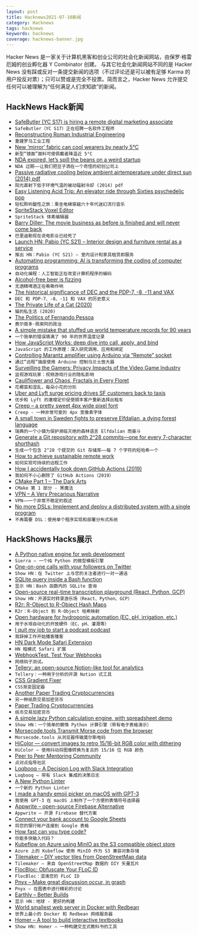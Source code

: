 ```yaml
---
layout: post
title: Hacknews2021-07-10新闻
category: Hacknews
tags: hacknews
keywords: hacknews
coverage: hacknews-banner.jpg
---
```


Hacker News 是一家关于计算机黑客和创业公司的社会化新闻网站，由保罗·格雷厄姆的创业孵化器 Y Combinator 创建。
与其它社会化新闻网站不同的是 Hacker News 没有踩或反对一条提交新闻的选项（不过评论还是可以被有足够 Karma 的用户投反对票）；只可以赞或是完全不投票。简而言之，Hacker News 允许提交任何可以被理解为“任何满足人们求知欲”的新闻。

## HackNews Hack新闻


- [SafeButler (YC S17) is hiring a remote digital marketing associate](https://www.safebutler.com/careers)
- `SafeButler（YC S17）正在招聘一名软件工程师`
- [Reconstructing Roman Industrial Engineering](https://arstechnica.com/science/2021/07/reconstructing-roman-industrial-engineering/)
- `重建罗马工业工程`
- [New ‘mirror’ fabric can cool wearers by nearly 5°C](https://www.sciencemag.org/news/2021/07/new-mirror-fabric-can-cool-wearers-nearly-5-c)
- `新型“镜面”面料可使佩戴者降温近 5°C`
- [NDA expired, let’s spill the beans on a weird startup](https://shkspr.mobi/blog/2021/07/nda-expired-lets-spill-the-beans-on-a-weird-startup/)
- `NDA 过期——让我们把豆子洒在一个奇怪的初创公司上`
- [Passive radiative cooling below ambient airtemperature under direct sun (2014) pdf](https://web.stanford.edu/group/fan/publication/Raman_Nature_515_540_2014.pdf)
- `阳光直射下低于环境气温的被动辐射冷却 (2014) pdf`
- [Easy Listening Acid Trip: An elevator ride through Sixties psychedelic pop](https://dangerousminds.net/comments/easy_listening_acid_trip_an_elevator_ride_through_sixties_psychedelic_pop)
- `轻松聆听酸性之旅：乘坐电梯穿越六十年代迷幻流行音乐`
- [SpriteStack Voxel Editor](https://spritestack.io/)
- `SpriteStack 体素编辑器`
- [Barry Diller: The movie business as before is finished and will never come back](https://www.npr.org/2021/07/08/1014095135/barry-diller-headed-2-hollywood-studios-he-now-says-the-movie-business-is-dead)
- `巴里迪勒现在说电影业已经死了`
- [Launch HN: Pabio (YC S21) – Interior design and furniture rental as a service](item?id=27783939)
- `推出 HN：Pabio (YC S21) – 室内设计和家具租赁即服务`
- [Automating programming: AI is transforming the coding of computer programs](https://www.economist.com/science-and-technology/2021/07/07/ai-is-transforming-the-coding-of-computer-programs)
- `自动化编程：人工智能正在改变计算机程序的编码`
- [Alcohol-free beer is fizzing](https://www.economist.com/business/2021/07/07/alcohol-free-beer-is-fizzing)
- `无酒精啤酒正在嘶嘶作响`
- [The historical significance of DEC and the PDP-7, -8, -11 and VAX](https://liam-on-linux.livejournal.com/81341.html)
- `DEC 和 PDP-7、-8、-11 和 VAX 的历史意义`
- [The Private Life of a Cat (2020)](https://daily.jstor.org/the-private-life-of-a-cat/)
- `猫的私生活 (2020)`
- [The Politics of Fernando Pessoa](https://newleftreview.org/issues/ii129/articles/nick-burns-the-politics-of-fernando-pessoa)
- `费尔南多·佩索阿的政治`
- [A simple mistake that stuffed up world temperature records for 90 years](https://www.abc.net.au/news/2021-07-09/global-temperature-record-mistake/100244736)
- `一个简单的错误填满了 90 年的世界温度记录`
- [How JavaScript Works: deep dive into call, apply, and bind](https://blog.sessionstack.com/how-javascript-works-deep-dive-into-call-apply-and-bind-415f6729c902)
- `JavaScript 的工作原理：深入研究调用、应用和绑定`
- [Controlling Marantz amplifier using Arduino via “Remote” socket](https://smallhacks.wordpress.com/2021/07/07/controlling-marantz-amplifier-using-arduino-via-remote-socket/)
- `通过“远程”插座使用 Arduino 控制马兰士放大器`
- [Surveilling the Gamers: Privacy Impacts of the Video Game Industry](https://papers.ssrn.com/sol3/papers.cfm?abstract_id=3881279)
- `监视游戏玩家：视频游戏行业的隐私影响`
- [Cauliflower and Chaos, Fractals in Every Floret](https://www.nytimes.com/2021/07/08/science/cauliflower-fractals.html)
- `花椰菜和混乱，每朵小花的分形`
- [Uber and Lyft surge pricing drives SF customers back to taxis](https://www.sfexaminer.com/news/rideshare-surge-pricing-drives-angry-sf-customers-back-to-taxis/)
- `优步和 Lyft 的激增定价促使顺丰客户重新选择出租车`
- [Creep – a pretty sweet 4px wide pixel font](https://github.com/romeovs/creep)
- `Creep - 一种非常可爱的 4px 宽像素字体`
- [A small town in Sweden fights to preserve Elfdalian, a dying forest language](https://www.pri.org/stories/2021-05-06/small-town-sweden-fights-preserve-elfdalian-dying-forest-language)
- `瑞典的一个小镇为保护濒临灭绝的森林语言 Elfdalian 而奋斗`
- [Generate a Git repository with 2^28 commits—one for every 7-character shorthash](https://github.com/not-an-aardvark/every-git-commit-shorthash)
- `生成一个包含 2^28 个提交的 Git 存储库——每 7 个字符的短哈希一个`
- [How to achieve sustainable remote work](https://www.newyorker.com/culture/cultural-comment/how-to-achieve-sustainable-remote-work)
- `如何实现可持续的远程工作`
- [How I accidentally took down GitHub Actions (2019)](https://blog.teddykatz.com/2019/11/12/github-actions-dos.html)
- `我如何不小心删除了 GitHub Actions（2019）`
- [CMake Part 1 – The Dark Arts](https://blog.feabhas.com/2021/07/cmake-part-1-the-dark-arts/)
- `CMake 第 1 部分 - 黑魔法`
- [VPN – A Very Precarious Narrative](https://overengineer.dev/blog/2019/04/08/very-precarious-narrative.html)
- `VPN——一个非常不稳定的叙述`
- [No more DSLs: Implement and deploy a distributed system with a single program](http://catern.com/caternetes.html)
- `不再需要 DSL：使用单个程序实现和部署分布式系统`


## HackShows Hacks展示

- [ A Python native engine for web development](https://github.com/BrainStormYourWayIn/sierra)
- `Sierra – 一个纯 Python 的微型模板引擎`
- [ One-on-one calls with your followers on Twitter](https://twixy.live/)
- `Show HN：在 Twitter 上与您的关注者进行一对一通话`
- [ SQLite query inside a Bash function](item?id=27762201)
- `显示 HN：Bash 函数内的 SQLite 查询`
- [ Open-source real-time transcription playground (React, Python, GCP)](https://github.com/saharmor/realtime-transcription-playground)
- `Show HN：开源实时转录游乐场（React、Python、GCP）`
- [ R2r: R-Object to R-Object Hash Maps](https://github.com/vgherard/r2r)
- `R2r：R-Object 到 R-Object 哈希映射`
- [ Open hardware for hydroponic automation (EC, pH, irrigation, etc.)](https://github.com/hydromisc/hydromisc)
- `用于水培自动化的开放硬件（EC、pH、灌溉等）`
- [ I quit my job to start a podcast podcast](https://open.spotify.com/episode/1ktQ8At5NlH0yVtTp2TRP4?si=cd2a4579e0844b2a)
- `我辞掉工作开始播客播客`
- [ HN Dark Mode Safari Extension](https://apps.apple.com/us/app/darker-news-for-safari/id1562920743?mt=12)
- `HN 暗模式 Safari 扩展`
- [ WebhookTest. Test Your Webhooks](https://webhooktest.com/)
- `网络钩子测试。`
- [ Tellery: an open-source Notion-like tool for analytics](https://tellery.io/)
- `Tellery：一种用于分析的开源 Notion 式工具`
- [ CSS Gradient Fixer](https://www.da.vidbuchanan.co.uk/widgets/css-gradient-fixer/)
- `CSS渐变固定器`
- [ Another Paper Trading Cryptocurrencies](https://bitcoinvsaltcoins.com)
- `另一种纸质交易加密货币`
- [ Paper Trading Cryptocurrencies](https://grpco.in/)
- `纸币交易加密货币`
- [ A simple lazy Python calculation engine, with spreadsheet demo](https://github.com/bsdz/calcengine)
- `Show HN：一个简单的懒惰 Python 计算引擎（带有电子表格演示）`
- [ Morsecode.tools Transmit Morse code from the browser](https://morsecode.tools/)
- `Morsecode.tools 从浏览器传输莫尔斯电码`
- [ HiColor — convert images to retro 15/16-bit RGB color with dithering](https://github.com/dbohdan/hicolor)
- `HiColor — 使用抖动将图像转换为复古的 15/16 位 RGB 颜色`
- [ Peer to Peer Mentoring Community](https://learn.rs/)
- `点对点指导社区`
- [ Loqbooq – A Decision Log with Slack Integration](https://loqbooq.app)
- `Loqbooq – 带有 Slack 集成的决策日志`
- [ A New Python Linter](https://github.com/guilatrova/tryceratops)
- `一个新的 Python Linter`
- [ I made a handy emoji picker on macOS with GPT-3](https://getmumu.com)
- `我使用 GPT-3 在 macOS 上制作了一个方便的表情符号选择器`
- [ Appwrite – open-source Firebase Alternative](https://github.com/appwrite)
- `Appwrite – 开源 Firebase 替代方案`
- [ Connect your bank account to Google Sheets](https://github.com/nordigen/GSheets-track-finances)
- `将您的银行帐户连接到 Google 表格`
- [ How fast can you type code?](https://codingspeedtest.com/)
- `你能多快输入代码？`
- [ Kubeflow on Azure using MinIO as the S3 compatible object store](https://blog.min.io/kubeflow-minio-azure/)
- `Azure 上的 Kubeflow 使用 MinIO 作为 S3 兼容对象存储`
- [ Tilemaker – DIY vector tiles from OpenStreetMap data](https://tilemaker.org)
- `Tilemaker – 来自 OpenStreetMap 数据的 DIY 矢量瓦片`
- [ FlocBloc: Obfuscate Your FLoC ID](https://github.com/NilsIrl/FlocBloc)
- `FlocBloc：混淆您的 FLoC ID`
- [ Pnyx – Make great discussion occur, in graph](https://www.usepnyx.com/)
- `Pnyx – 在图表中进行精彩的讨论`
- [ Earthly – Better Builds](https://earthly.dev/)
- `显示 HN：地球 - 更好的构建`
- [ World smallest web server in Docker with Redbean](https://github.com/kissgyorgy/redbean-docker)
- `世界上最小的 Docker 和 Redbean 网络服务器`
- [ Homer – A tool to build interactive textbooks](https://usehomer.app)
- `Show HN: Homer – 一种构建交互式教科书的工具`

